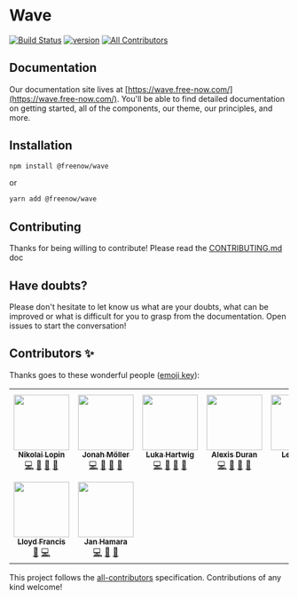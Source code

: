 # Wave

<!-- prettier-ignore-start -->
[![Build Status][build-badge]][build]
[![version][version-badge]][package]
[![All Contributors][all-contributors-badge]](#contributors-)
<!-- prettier-ignore-end -->

## Documentation

Our documentation site lives at [https://wave.free-now.com/](https://wave.free-now.com/). You'll be able to find detailed documentation on getting started, all of the components, our theme, our principles, and more.

## Installation

```sh
npm install @freenow/wave
```

or

```sh
yarn add @freenow/wave
```

## Contributing

Thanks for being willing to contribute! Please read the [CONTRIBUTING.md](./CONTRIBUTING.md) doc

## Have doubts?

Please don't hesitate to let know us what are your doubts, what can be improved or what is difficult for you to grasp from the documentation. Open issues to start the conversation! 

## Contributors ✨

Thanks goes to these wonderful people ([emoji key](https://allcontributors.org/docs/en/emoji-key)):

<!-- ALL-CONTRIBUTORS-LIST:START - Do not remove or modify this section -->
<!-- prettier-ignore-start -->
<!-- markdownlint-disable -->
<table>
  <tr>
    <td align="center"><a href="https://bitbucket.org/Lopinopulos"><img src="https://avatars.githubusercontent.com/u/1469636?v=4?s=100" width="100px;" alt=""/><br /><sub><b>Nikolai Lopin</b></sub></a><br /><a href="https://github.com/freenowtech/wave/commits?author=nlopin" title="Code">💻</a> <a href="https://github.com/freenowtech/wave/commits?author=nlopin" title="Documentation">📖</a> <a href="https://github.com/freenowtech/wave/issues?q=author%3Anlopin" title="Bug reports">🐛</a> <a href="https://github.com/freenowtech/wave/pulls?q=is%3Apr+reviewed-by%3Anlopin" title="Reviewed Pull Requests">👀</a></td>
    <td align="center"><a href="http://jonah.ml/"><img src="https://avatars.githubusercontent.com/u/8927747?v=4?s=100" width="100px;" alt=""/><br /><sub><b>Jonah Möller</b></sub></a><br /><a href="https://github.com/freenowtech/wave/commits?author=snapsnapturtle" title="Code">💻</a> <a href="https://github.com/freenowtech/wave/commits?author=snapsnapturtle" title="Documentation">📖</a> <a href="https://github.com/freenowtech/wave/issues?q=author%3Asnapsnapturtle" title="Bug reports">🐛</a> <a href="https://github.com/freenowtech/wave/pulls?q=is%3Apr+reviewed-by%3Asnapsnapturtle" title="Reviewed Pull Requests">👀</a></td>
    <td align="center"><a href="https://lukahartwig.de"><img src="https://avatars.githubusercontent.com/u/7414521?v=4?s=100" width="100px;" alt=""/><br /><sub><b>Luka Hartwig</b></sub></a><br /><a href="https://github.com/freenowtech/wave/commits?author=lukahartwig" title="Code">💻</a> <a href="https://github.com/freenowtech/wave/commits?author=lukahartwig" title="Documentation">📖</a> <a href="https://github.com/freenowtech/wave/issues?q=author%3Alukahartwig" title="Bug reports">🐛</a> <a href="https://github.com/freenowtech/wave/pulls?q=is%3Apr+reviewed-by%3Alukahartwig" title="Reviewed Pull Requests">👀</a></td>
    <td align="center"><a href="http://alexisduran.com"><img src="https://avatars.githubusercontent.com/u/1425162?v=4?s=100" width="100px;" alt=""/><br /><sub><b>Alexis Duran</b></sub></a><br /><a href="https://github.com/freenowtech/wave/commits?author=duranmla" title="Code">💻</a> <a href="https://github.com/freenowtech/wave/commits?author=duranmla" title="Documentation">📖</a> <a href="https://github.com/freenowtech/wave/issues?q=author%3Aduranmla" title="Bug reports">🐛</a> <a href="https://github.com/freenowtech/wave/pulls?q=is%3Apr+reviewed-by%3Aduranmla" title="Reviewed Pull Requests">👀</a></td>
    <td align="center"><a href="http://www.leonardodivittorio.com"><img src="https://avatars.githubusercontent.com/u/12762609?v=4?s=100" width="100px;" alt=""/><br /><sub><b>Leonardo</b></sub></a><br /><a href="https://github.com/freenowtech/wave/commits?author=div-Leo" title="Code">💻</a></td>
    <td align="center"><a href="http://arturmiglio.com"><img src="https://avatars.githubusercontent.com/u/539801?v=4?s=100" width="100px;" alt=""/><br /><sub><b>Artur Miglio</b></sub></a><br /><a href="https://github.com/freenowtech/wave/commits?author=arturmiglio" title="Documentation">📖</a></td>
    <td align="center"><a href="https://github.com/phllipo"><img src="https://avatars.githubusercontent.com/u/9133431?v=4?s=100" width="100px;" alt=""/><br /><sub><b>Phillip Barkmann</b></sub></a><br /><a href="https://github.com/freenowtech/wave/commits?author=phllipo" title="Code">💻</a></td>
  </tr>
  <tr>
    <td align="center"><a href="https://github.com/lloydaf"><img src="https://avatars.githubusercontent.com/u/5729666?v=4?s=100" width="100px;" alt=""/><br /><sub><b>Lloyd Francis</b></sub></a><br /><a href="https://github.com/freenowtech/wave/commits?author=lloydaf" title="Documentation">📖</a> <a href="https://github.com/freenowtech/wave/commits?author=lloydaf" title="Code">💻</a></td>
    <td align="center"><a href="https://github.com/JanHamara"><img src="https://avatars.githubusercontent.com/u/14894844?v=4?s=100" width="100px;" alt=""/><br /><sub><b>Jan Hamara</b></sub></a><br /><a href="https://github.com/freenowtech/wave/commits?author=JanHamara" title="Code">💻</a> <a href="https://github.com/freenowtech/wave/commits?author=JanHamara" title="Documentation">📖</a> <a href="https://github.com/freenowtech/wave/pulls?q=is%3Apr+reviewed-by%3AJanHamara" title="Reviewed Pull Requests">👀</a></td>
  </tr>
</table>

<!-- markdownlint-restore -->
<!-- prettier-ignore-end -->

<!-- ALL-CONTRIBUTORS-LIST:END -->

This project follows the [all-contributors](https://github.com/all-contributors/all-contributors) specification. Contributions of any kind welcome!

<!-- prettier-ignore-start -->
[all-contributors-badge]: https://img.shields.io/github/all-contributors/freenowtech/wave/main?style=flat-square
[build-badge]: https://img.shields.io/github/workflow/status/freenowtech/wave/Component%20Library?logo=github&style=flat-square
[build]: https://github.com/freenowtech/wave/actions?query=workflow%3Alibrary
[version-badge]: https://img.shields.io/npm/v/@freenow/wave.svg?style=flat-square
[package]: https://www.npmjs.com/package/@freenow/wave
<!-- prettier-ignore-end -->
